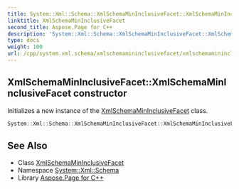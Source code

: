 ```yaml
---
title: System::Xml::Schema::XmlSchemaMinInclusiveFacet::XmlSchemaMinInclusiveFacet constructor
linktitle: XmlSchemaMinInclusiveFacet
second_title: Aspose.Page for C++
description: 'System::Xml::Schema::XmlSchemaMinInclusiveFacet::XmlSchemaMinInclusiveFacet constructor. Initializes a new instance of the XmlSchemaMinInclusiveFacet class in C++.'
type: docs
weight: 100
url: /cpp/system.xml.schema/xmlschemamininclusivefacet/xmlschemamininclusivefacet/
---
```

## XmlSchemaMinInclusiveFacet::XmlSchemaMinInclusiveFacet constructor


Initializes a new instance of the [XmlSchemaMinInclusiveFacet](../) class.

```cpp
System::Xml::Schema::XmlSchemaMinInclusiveFacet::XmlSchemaMinInclusiveFacet()
```

## See Also

* Class [XmlSchemaMinInclusiveFacet](../)
* Namespace [System::Xml::Schema](../../)
* Library [Aspose.Page for C++](../../../)
